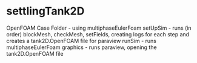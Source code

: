 # settlingTank2D
OpenFOAM Case Folder - using multiphaseEulerFoam
setUpSim - runs (in order) blockMesh, checkMesh, setFields, creating logs for each step and creates a tank2D.OpenFOAM file for paraview
runSim - runs multiphaseEulerFoam
graphics - runs paraview, opening the tank2D.OpenFOAM file
